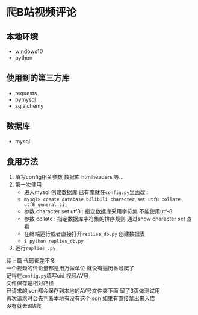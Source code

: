 # 爬B站视频评论

## 本地环境
- windows10 
- python

## 使用到的第三方库
- requests
- pymysql
- sqlalchemy

## 数据库
- mysql

## 食用方法
1. 填写config相关参数 数据库 htmlheaders 等...
2. 第一次使用 
    * 进入mysql 创建数据库 已有库就在`config.py`里面改 :
    * `mysql> create database bilibili character set utf8 collate utf8_general_ci;`
    * 参数 character set utf8 : 指定数据库采用字符集 不能使用utf-8
    * 参数 collate : 指定数据库字符集的排序规则 通过show character set 查看
    * 在终端运行或者直接打开`replies_db.py` 创建数据表
    * `$ python replies_db.py`
3. 运行`replies_.py`


续上篇 代码都差不多  
一个视频的评论量都是用万做单位 就没有遍历番号爬了  
记得在`config.py`填写oid 视频AV号  
文件保存是相对路径  
已请求的json都会保存到本地的AV号文件夹下面 留了3页做测试用  
再次请求时会先判断本地有没有这个json 如果有直接拿出来入库  
没有就去B站爬  

